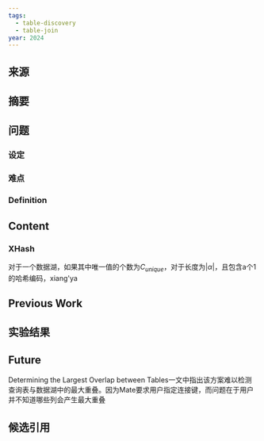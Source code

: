 ```yaml
---
tags:
  - table-discovery
  - table-join
year: 2024
---
```

## 来源


## 摘要


## 问题


###  设定


### 难点


### Definition


## Content
### XHash
对于一个数据湖，如果其中唯一值的个数为$C_{unique}$，对于长度为$|\alpha|$，且包含a个1的哈希编码，xiang'ya

## Previous Work



## 实验结果



## Future
Determining the Largest Overlap between Tables一文中指出该方案难以检测查询表与数据湖中的最大重叠。因为Mate要求用户指定连接键，而问题在于用户并不知道哪些列会产生最大重叠

## 候选引用

